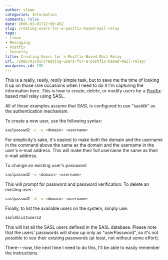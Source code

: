 ```yaml
---
author: slowe
categories: Information
comments: false
date: 2006-03-01T12:09:45Z
slug: creating-users-for-a-postfix-based-mail-relay
tags:
- Linux
- Messaging
- Postfix
- Security
title: Creating Users for a Postfix-Based Mail Relay
url: /2006/03/01/creating-users-for-a-postfix-based-mail-relay/
wordpress_id: 192
---
```


This is a really, really, _really_ simple task, but to save me the time of looking it up on those rare occasions when I need to do it I'm capturing the information here. This is how to create, delete, or modify users for a [Postfix](http://www.postfix.org/)-based mail relay using SASL.

All of these examples assume that SASL is configured to use "sasldb" as the authentication mechanism.

To create a new user, use the following syntax:

```bash
saslpasswd2 -c -u <domain> <username>
```

For simplicity's sake, it's easiest to make both the domain and the username in the command above the same as the domain and the username in the user's e-mail address. This will make their full username the same as their e-mail address.

To change an existing user's password:

```bash
saslpasswd2 -u <domain> <username>
```

This will prompt for password and password verification. To delete an existing user:

```bash
saslpasswd2 -d -u <domain> <username>
```

Finally, to list the available users on the system, simply use:

```bash
sasldblistusers2
```

This will list all the SASL users defined in the SASL database. Please note that the users' passwords will show up only as "userPassword", so it's not possible to see their existing passwords (at least, not without some effort).

There---now, the next time I need to do this, I'll be able to easily remember the instructions.
